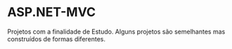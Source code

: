 # ASP.NET-MVC

Projetos com a finalidade de Estudo. Alguns projetos são semelhantes mas construídos de formas diferentes.
